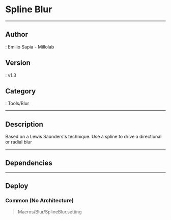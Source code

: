 # Spline Blur
___

## Author
 : Emilio Sapia - Millolab

## Version
 : v1.3

## Category
 : Tools/Blur
___

## Description
<p>Based on a Lewis Saunders's technique. Use a spline to drive a directional or radial blur</p>


___

## Dependencies


___

## Deploy

### Common (No Architecture)

> Macros/Blur/SplineBlur.setting  
